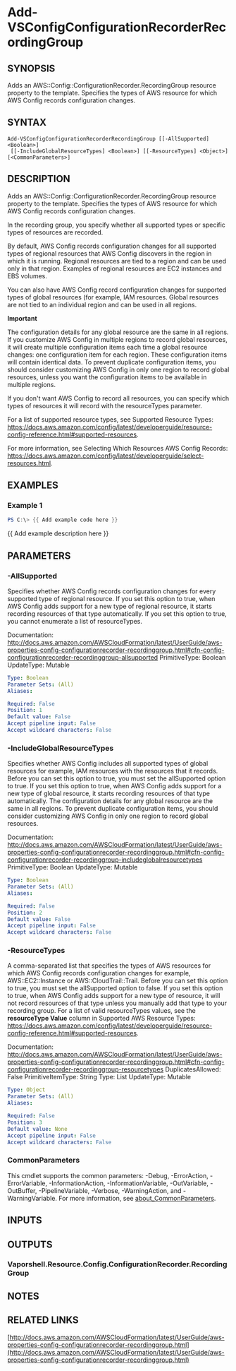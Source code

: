 # Add-VSConfigConfigurationRecorderRecordingGroup

## SYNOPSIS
Adds an AWS::Config::ConfigurationRecorder.RecordingGroup resource property to the template.
Specifies the types of AWS resource for which AWS Config records configuration changes.

## SYNTAX

```
Add-VSConfigConfigurationRecorderRecordingGroup [[-AllSupported] <Boolean>]
 [[-IncludeGlobalResourceTypes] <Boolean>] [[-ResourceTypes] <Object>] [<CommonParameters>]
```

## DESCRIPTION
Adds an AWS::Config::ConfigurationRecorder.RecordingGroup resource property to the template.
Specifies the types of AWS resource for which AWS Config records configuration changes.

In the recording group, you specify whether all supported types or specific types of resources are recorded.

By default, AWS Config records configuration changes for all supported types of regional resources that AWS Config discovers in the region in which it is running.
Regional resources are tied to a region and can be used only in that region.
Examples of regional resources are EC2 instances and EBS volumes.

You can also have AWS Config record configuration changes for supported types of global resources (for example, IAM resources.
Global resources are not tied to an individual region and can be used in all regions.

**Important**

The configuration details for any global resource are the same in all regions.
If you customize AWS Config in multiple regions to record global resources, it will create multiple configuration items each time a global resource changes: one configuration item for each region.
These configuration items will contain identical data.
To prevent duplicate configuration items, you should consider customizing AWS Config in only one region to record global resources, unless you want the configuration items to be available in multiple regions.

If you don't want AWS Config to record all resources, you can specify which types of resources it will record with the resourceTypes parameter.

For a list of supported resource types, see Supported Resource Types: https://docs.aws.amazon.com/config/latest/developerguide/resource-config-reference.html#supported-resources.

For more information, see Selecting Which Resources AWS Config Records: https://docs.aws.amazon.com/config/latest/developerguide/select-resources.html.

## EXAMPLES

### Example 1
```powershell
PS C:\> {{ Add example code here }}
```

{{ Add example description here }}

## PARAMETERS

### -AllSupported
Specifies whether AWS Config records configuration changes for every supported type of regional resource.
If you set this option to true, when AWS Config adds support for a new type of regional resource, it starts recording resources of that type automatically.
If you set this option to true, you cannot enumerate a list of resourceTypes.

Documentation: http://docs.aws.amazon.com/AWSCloudFormation/latest/UserGuide/aws-properties-config-configurationrecorder-recordinggroup.html#cfn-config-configurationrecorder-recordinggroup-allsupported
PrimitiveType: Boolean
UpdateType: Mutable

```yaml
Type: Boolean
Parameter Sets: (All)
Aliases:

Required: False
Position: 1
Default value: False
Accept pipeline input: False
Accept wildcard characters: False
```

### -IncludeGlobalResourceTypes
Specifies whether AWS Config includes all supported types of global resources for example, IAM resources with the resources that it records.
Before you can set this option to true, you must set the allSupported option to true.
If you set this option to true, when AWS Config adds support for a new type of global resource, it starts recording resources of that type automatically.
The configuration details for any global resource are the same in all regions.
To prevent duplicate configuration items, you should consider customizing AWS Config in only one region to record global resources.

Documentation: http://docs.aws.amazon.com/AWSCloudFormation/latest/UserGuide/aws-properties-config-configurationrecorder-recordinggroup.html#cfn-config-configurationrecorder-recordinggroup-includeglobalresourcetypes
PrimitiveType: Boolean
UpdateType: Mutable

```yaml
Type: Boolean
Parameter Sets: (All)
Aliases:

Required: False
Position: 2
Default value: False
Accept pipeline input: False
Accept wildcard characters: False
```

### -ResourceTypes
A comma-separated list that specifies the types of AWS resources for which AWS Config records configuration changes for example, AWS::EC2::Instance or AWS::CloudTrail::Trail.
Before you can set this option to true, you must set the allSupported option to false.
If you set this option to true, when AWS Config adds support for a new type of resource, it will not record resources of that type unless you manually add that type to your recording group.
For a list of valid resourceTypes values, see the **resourceType Value** column in Supported AWS Resource Types: https://docs.aws.amazon.com/config/latest/developerguide/resource-config-reference.html#supported-resources.

Documentation: http://docs.aws.amazon.com/AWSCloudFormation/latest/UserGuide/aws-properties-config-configurationrecorder-recordinggroup.html#cfn-config-configurationrecorder-recordinggroup-resourcetypes
DuplicatesAllowed: False
PrimitiveItemType: String
Type: List
UpdateType: Mutable

```yaml
Type: Object
Parameter Sets: (All)
Aliases:

Required: False
Position: 3
Default value: None
Accept pipeline input: False
Accept wildcard characters: False
```

### CommonParameters
This cmdlet supports the common parameters: -Debug, -ErrorAction, -ErrorVariable, -InformationAction, -InformationVariable, -OutVariable, -OutBuffer, -PipelineVariable, -Verbose, -WarningAction, and -WarningVariable. For more information, see [about_CommonParameters](http://go.microsoft.com/fwlink/?LinkID=113216).

## INPUTS

## OUTPUTS

### Vaporshell.Resource.Config.ConfigurationRecorder.RecordingGroup
## NOTES

## RELATED LINKS

[http://docs.aws.amazon.com/AWSCloudFormation/latest/UserGuide/aws-properties-config-configurationrecorder-recordinggroup.html](http://docs.aws.amazon.com/AWSCloudFormation/latest/UserGuide/aws-properties-config-configurationrecorder-recordinggroup.html)


